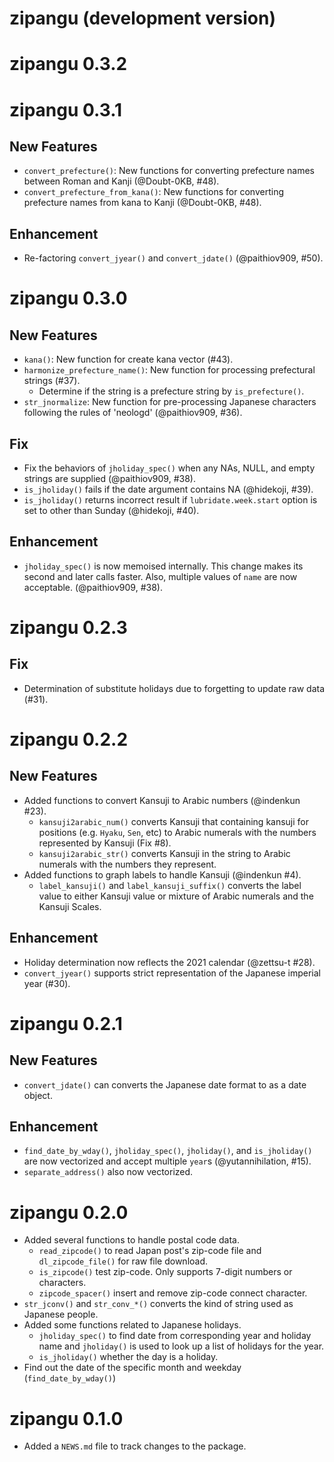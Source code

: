 # zipangu (development version)

# zipangu 0.3.2

# zipangu 0.3.1

## New Features

- `convert_prefecture()`: New functions for converting prefecture names between Roman and Kanji (@Doubt-0KB, #48).
- `convert_prefecture_from_kana()`: New functions for converting prefecture names from kana to Kanji (@Doubt-0KB, #48).

## Enhancement

- Re-factoring `convert_jyear()` and `convert_jdate()` (@paithiov909, #50).

# zipangu 0.3.0

## New Features

- `kana()`: New function for create kana vector (#43).
- `harmonize_prefecture_name()`: New function for processing prefectural strings (#37).
    - Determine if the string is a prefecture string by `is_prefecture()`. 
- `str_jnormalize`: New function for pre-processing Japanese characters following the rules of 'neologd' (@paithiov909, #36).

## Fix

- Fix the behaviors of `jholiday_spec()` when any NAs, NULL, and empty strings are supplied (@paithiov909, #38).
- `is_jholiday()` fails if the date argument contains NA (@hidekoji, #39).
- `is_jholiday()` returns incorrect result if `lubridate.week.start` option is set to other than Sunday (@hidekoji, #40).

## Enhancement

- `jholiday_spec()` is now memoised internally. This change makes its second and later calls faster. Also, multiple values of `name` are now acceptable. (@paithiov909, #38).

# zipangu 0.2.3

## Fix

- Determination of substitute holidays due to forgetting to update raw data (#31).

# zipangu 0.2.2

## New Features

* Added functions to convert Kansuji to Arabic numbers (@indenkun #23).
    * `kansuji2arabic_num()` converts Kansuji that containing kansuji for positions (e.g. `Hyaku`, `Sen`, etc) to Arabic numerals with the numbers represented by Kansuji (Fix #8).
    * `kansuji2arabic_str()` converts Kansuji in the string to Arabic numerals with the numbers they represent.
* Added functions to graph labels to handle Kansuji (@indenkun #4).
    * `label_kansuji()` and `label_kansuji_suffix()` converts the label value to either Kansuji value or mixture of Arabic numerals and the Kansuji Scales.

## Enhancement

- Holiday determination now reflects the 2021 calendar (@zettsu-t #28).
- `convert_jyear()` supports strict representation of the Japanese imperial year (#30).

# zipangu 0.2.1

## New Features

* `convert_jdate()` can converts the Japanese date format to as a date object.

## Enhancement

* `find_date_by_wday()`, `jholiday_spec()`, `jholiday()`, and `is_jholiday()`
  are now vectorized and accept multiple `year`s (@yutannihilation, #15).
* `separate_address()` also now vectorized.

# zipangu 0.2.0

* Added several functions to handle postal code data.
    * `read_zipcode()` to read Japan post's zip-code file and `dl_zipcode_file()` for raw file download.
    * `is_zipcode()` test zip-code. Only supports 7-digit numbers or characters.
    * `zipcode_spacer()` insert and remove zip-code connect character.
* `str_jconv()` and `str_conv_*()` converts the kind of string used as Japanese people.
* Added some functions related to Japanese holidays.
    * `jholiday_spec()` to find date from corresponding year and holiday name and `jholiday()` is used to look up a list of holidays for the year.
    * `is_jholiday()` whether the day is a holiday.
* Find out the date of the specific month and weekday (`find_date_by_wday()`)

# zipangu 0.1.0

* Added a `NEWS.md` file to track changes to the package.
